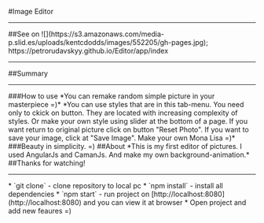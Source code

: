 #Image Editor
<hr>
##See on ![](https://s3.amazonaws.com/media-p.slid.es/uploads/kentcdodds/images/552205/gh-pages.jpg);
https://petrorudavskyy.github.io/Editor/app/index
<hr>
##Summary
<hr>
###How to use
*You can remake random simple picture in your masterpiece =)*
*You can use styles that are in this tab-menu. You need only to ckick on button. They are located with increasing complexity of styles. Or make your own style using slider at the bottom of a page. If you want return to original picture click on button "Reset Photo". If you want to save your image, click at "Save Image". Make your own Mona Lisa =)*
###Beauty in simplicity. =)
##About
*This is my first editor of pictures. I used AngularJs and CamanJs. And make my own background-animation.*
##Thanks for watching!
<hr>
  * `git clone` - clone repository to local pc
  * `npm install` - install all dependencies
  * `npm start` - run project on [http://localhost:8080](http://localhost:8080) and you can view it at browser
  * Open project and add new feaures =)
